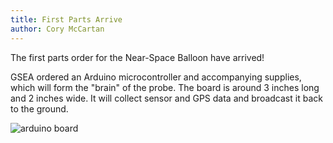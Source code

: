 ```yaml
---
title: First Parts Arrive
author: Cory McCartan
---
```

The first parts order for the Near-Space Balloon have arrived!

GSEA ordered an Arduino microcontroller and accompanying supplies, which will form the "brain" of the probe. The board is around 3 inches long and 2 inches wide.  It will collect sensor and GPS data and broadcast it back to the ground.

![arduino board](/assets/newsreel.arduino.jpeg)